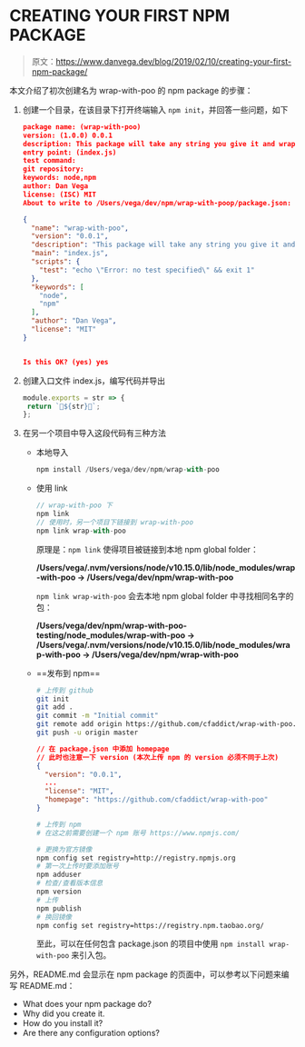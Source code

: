 # CREATING YOUR FIRST NPM PACKAGE

> 原文：<https://www.danvega.dev/blog/2019/02/10/creating-your-first-npm-package/>

本文介绍了初次创建名为 wrap-with-poo 的 npm package 的步骤：

1. 创建一个目录，在该目录下打开终端输入 `npm init`，并回答一些问题，如下

   ```json
   package name: (wrap-with-poo)
   version: (1.0.0) 0.0.1
   description: This package will take any string you give it and wrap it with the poop emjoi
   entry point: (index.js)
   test command:
   git repository:
   keywords: node,npm
   author: Dan Vega
   license: (ISC) MIT
   About to write to /Users/vega/dev/npm/wrap-with-poop/package.json:
   
   {
     "name": "wrap-with-poo",
     "version": "0.0.1",
     "description": "This package will take any string you give it and wrap it with the poop emjoi",
     "main": "index.js",
     "scripts": {
       "test": "echo \"Error: no test specified\" && exit 1"
     },
     "keywords": [
       "node",
       "npm"
     ],
     "author": "Dan Vega",
     "license": "MIT"
   }
   
   
   Is this OK? (yes) yes
   ```

2. 创建入口文件 index.js，编写代码并导出

    ```js
   module.exports = str => {
     return `💩${str}💩`;
   };
    ```

3. 在另一个项目中导入这段代码有三种方法

   - 本地导入

     ```js
     npm install /Users/vega/dev/npm/wrap-with-poo
     ```

   - 使用 link

     ```js
     // wrap-with-poo 下
     npm link
     // 使用时，另一个项目下链接到 wrap-with-poo
     npm link wrap-with-poo
     ```

     原理是：`npm link` 使得项目被链接到本地 npm global folder：

     **/Users/vega/.nvm/versions/node/v10.15.0/lib/node_modules/wrap-with-poo -> /Users/vega/dev/npm/wrap-with-poo**

     `npm link wrap-with-poo` 会去本地 npm global folder 中寻找相同名字的包：

     **/Users/vega/dev/npm/wrap-with-poo-testing/node_modules/wrap-with-poo -> /Users/vega/.nvm/versions/node/v10.15.0/lib/node_modules/wra p-with-poo -> /Users/vega/dev/npm/wrap-with-poo**

   - ==发布到 npm== 

     ```bash
     # 上传到 github
     git init
     git add .
     git commit -m "Initial commit"
     git remote add origin https://github.com/cfaddict/wrap-with-poo.git
     git push -u origin master
     ```

     ```json
     // 在 package.json 中添加 homepage
     // 此时也注意一下 version (本次上传 npm 的 version 必须不同于上次)
     {
       "version": "0.0.1",
       ...
       "license": "MIT",
       "homepage": "https://github.com/cfaddict/wrap-with-poo"
     }
     ```

     ```bash
     # 上传到 npm 
     # 在这之前需要创建一个 npm 账号 https://www.npmjs.com/

     # 更换为官方镜像
     npm config set registry=http://registry.npmjs.org 
     # 第一次上传时要添加账号
     npm adduser
     # 检查/查看版本信息
     npm version
     # 上传
     npm publish
     # 换回镜像
     npm config set registry=https://registry.npm.taobao.org/
     ```

     至此，可以在任何包含 package.json 的项目中使用 `npm install wrap-with-poo` 来引入包。

另外，README.md 会显示在 npm package 的页面中，可以参考以下问题来编写 README.md：

- What does your npm package do?
- Why did you create it.
- How do you install it?
- Are there any configuration options?